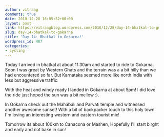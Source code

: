 ```yaml
---
author: vitraag
comments: true
date: 2010-12-28 16:05:52+00:00
layout: post
link: https://vitraagblog.wordpress.com/2010/12/28/day-14-bhatkal-to-gokarna/
slug: day-14-bhatkal-to-gokarna
title: 'Day 14: Bhatkal to Gokarna!'
wordpress_id: 407
categories:
- cycling
---
```


Today I arrived in bhatkal at about 11:30am and started to ride to Gokarna. Soon I was great by Western Ghats and the terrain was a a bit hilly than we had encountered so far. But Karnataka seemed more like north India with less but aggressive traffic.

With the heat and windy roady I landed in Gokarna at about 5pm! I did love the ride just hoped the sun was a bit mellow :).

In Gokarna check out the Mahabali and Parvati temple and witnessed another awesome sunset! With a bit of backpacker touch to this holy town I'm loving an interesting western and eastern tourist mix!

Tomorrow its about 100km to Canacona or Mashen, Hopefully I'll start birght and early and not bake in sun!
